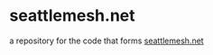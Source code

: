 seattlemesh.net
===============

a repository for the code that forms [seattlemesh.net](https://seattlemesh.net)
